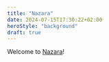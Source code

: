```yaml
---
title: "Nazara"
date: 2024-07-15T17:30:22+02:00
heroStyle: "background"
draft: true
---
```


Welcome to [Nazara](https://github.com/The-Nazara-Project/Nazara)!
